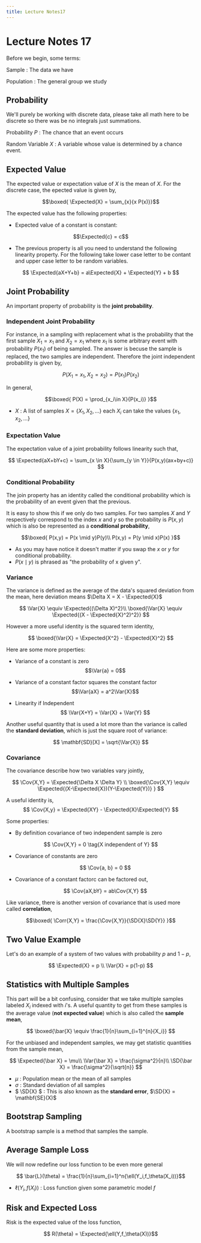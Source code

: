 ```yaml
---
title: Lecture Notes17
---
```

# Lecture Notes 17

Before we begin, some terms:

Sample
: The data we have

Population
: The general group we study

## Probability
We'll purely be working with discrete data, please take all math here to be discrete so there was be no integrals just summations.

Probability $P$
: The chance that an event occurs

Random Variable $X$
: A variable whose value is determined by a chance event.

## Expected Value
The expected value or expectation value of $X$ is the mean of $X$. For the discrete case, the epected value is given by,

$$\boxed{ \Expected{X} = \sum_{x}{x P(x)}}$$

The expected value has the following properties:

* Expected value of a constant is constant:

$$\Expected{c} = c$$

* The previous property is all you need to understand the following linearity property. For the following take lower case letter to be contant and upper case letter to be random variables.

$$ \Expected{aX+Y+b} = a\Expected{X} + \Expected{Y} + b $$


## Joint Probability
An important property of probability is the **joint probability**.

### Independent Joint Probability

For instance, in a sampling with replacement what is the probability that the first sample $X_1 = x_1$ and $X_2 = x_1$ where $x_1$ is some arbitrary event with probability $P(x_1)$ of being sampled. The answer is becuse the sample is replaced, the two samples are independent. Therefore the joint independent probability is given by,

$$ P(X_1 = x_1, X_2 = x_2) = P(x_1)P(x_2) $$

In general,

$$\boxed{ P(X) = \prod_{x_i\in X}{P(x_i)} }$$

* $X$ : A list of samples $X = \{X_1, X_2,...\}$ each $X_i$ can take the values $\{x_1,x_2,...\}$

### Expectation Value

The expectation value of a joint probability follows linearity such that,

$$ \Expected{aX+bY+c} = \sum_{x \in X}{\sum_{y \in Y}}{P(x,y)(ax+by+c)} $$  

### Conditional Probability

The join property has an identity called the conditional probability which is the probability of an event given that the previous.

It is easy to show this if we only do two samples. For two samples $X$ and $Y$ respectively correspond to the index $x$ and $y$ so the probability is $P(x,y)$ which is also be represented as a **conditional probability**,

$$\boxed{ P(x,y) = P(x \mid y)P(y)\\
P(x,y) = P(y \mid x)P(x) }$$

* As you may have notice it doesn't matter if you swap the $x$ or $y$ for conditional probability.
* $P(x\mid y)$ is phrased as "the probability of x given y".

### Variance

The variance is defined as the average of the data's squared deviation from the mean, here deviation means $\Delta X = X - \Expected{X}$

$$ 
\Var{X} \equiv \Expected{(\Delta X)^2}\\
\boxed{\Var{X} \equiv \Expected{(X - \Expected{X}^2)^2}}
$$

However a more useful identity is the squared term identity,

$$ 
\boxed{\Var{X} = \Expected{X^2} - \Expected{X}^2}
$$

Here are some more properties:

* Variance of a constant is zero
    $$\Var{a} = 0$$
* Variance of a constant factor squares the constant factor
    $$\Var{aX} = a^2\Var{X}$$

* Linearity if Independent
    $$ \Var{X+Y} = \Var{X} + \Var{Y} $$

Another useful quantity that is used a lot more than the variance is called the **standard deviation**, which is just the square root of variance:

$$ \mathbf{SD}[X] = \sqrt{\Var{X}} $$

### Covariance

The covariance describe how two variables vary jointly,

$$
 \Cov{X,Y} = \Expected{\Delta X \Delta Y} \\
\boxed{\Cov{X,Y} \equiv \Expected{(X-\Expected{X})(Y-\Expected{Y})} }
$$

A useful identity is,
$$
\Cov{X,y} = \Expected{XY} - \Expected{X}\Expected{Y}
$$

Some properties:

* By definition covariance of two independent sample is zero

$$ \Cov{X,Y} = 0 \tag{X independent of Y} $$

* Covariance of constants are zero

    $$ \Cov{a, b} = 0 $$

* Covariance of a constant factorc can be factored out,

    $$ \Cov{aX,bY} = ab\Cov{X,Y} $$

Like variance, there is another version of covariance that is used more called **correlation**,

$$\boxed{ \Corr{X,Y} = \frac{\Cov{X,Y}}{\SD{X}\SD{Y}} }$$

## Two Value Example

Let's do an example of a system of two values with probability $p$ and $1-p$,

$$ \Expected{X} = p \\
\Var{X} = p(1-p)
$$

## Statistics with Multiple Samples

This part will be a bit confusing, consider that we take multiple samples labeled $X_i$ indexed with $i$'s. A useful quantity to get from these samples is the average value (**not expected value**) which is also called the **sample mean**,

$$ 
\boxed{\bar{X} \equiv \frac{1}{n}\sum_{i=1}^{n}{X_i}}
$$

For the unbiased and independent samples, we may get statistic quantities from the sample mean,

$$ 
\Expected{\bar X} = \mu\\
\Var{\bar X} = \frac{\sigma^2}{n}\\
\SD{\bar X} = \frac{\sigma^2}{\sqrt{n}}
$$

* $\mu$ : Population mean or the mean of all samples
* $\sigma$ : Standard deviation of all samples
* $ \SD{X} $ : This is also known as the **standard error**, $\SD{X} = \mathbf{SE}(X)$

## Bootstrap Sampling

A bootstrap sample is a method that samples the sample. 

## Average Sample Loss

We will now redefine our loss function to be even more general

$$ \bar{L}(\theta) = \frac{1}{n}\sum_{i=1}^n{\ell(Y_i,f_\theta(X_i))}$$

* $\ell(Y_i,f(X_i))$ : Loss function given some parametric model $f$

## Risk and Expected Loss

Risk is the expected value of the loss function,

$$ R(\theta) =  \Expected{\ell(Y,f_\theta(X))}$$